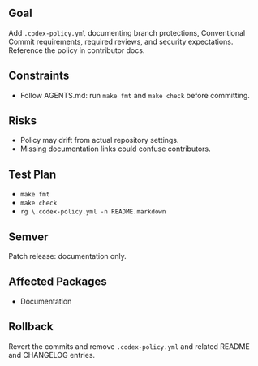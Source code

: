## Goal
Add `.codex-policy.yml` documenting branch protections, Conventional Commit requirements, required reviews, and security expectations. Reference the policy in contributor docs.

## Constraints
- Follow AGENTS.md: run `make fmt` and `make check` before committing.

## Risks
- Policy may drift from actual repository settings.
- Missing documentation links could confuse contributors.

## Test Plan
- `make fmt`
- `make check`
- `rg \.codex-policy.yml -n README.markdown`

## Semver
Patch release: documentation only.

## Affected Packages
- Documentation

## Rollback
Revert the commits and remove `.codex-policy.yml` and related README and CHANGELOG entries.
